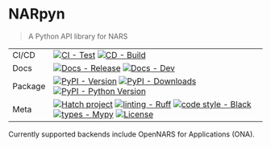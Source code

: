 # NARpyn

> A Python API library for NARS

<div style="margin: 0 auto">

|         |                                                                                                                                                                                                                                                                                                                                                                                                                                                                                                                                                                                                                     |
|---------|---------------------------------------------------------------------------------------------------------------------------------------------------------------------------------------------------------------------------------------------------------------------------------------------------------------------------------------------------------------------------------------------------------------------------------------------------------------------------------------------------------------------------------------------------------------------------------------------------------------------|
| CI/CD   | [![CI - Test](https://github.com/ntoxeg/narpyn/actions/workflows/test.yml/badge.svg)](https://github.com/ntoxeg/narpyn/actions/workflows/test.yml) [![CD - Build](https://github.com/ntoxeg/narpyn/actions/workflows/build.yml/badge.svg)](https://github.com/ntoxeg/narpyn/actions/workflows/build.yml)                                                                                                                                                                                                                                                                                                            |
| Docs    | [![Docs - Release](https://github.com/ntoxeg/narpyn/actions/workflows/docs-release.yml/badge.svg)](https://github.com/ntoxeg/narpyn/actions/workflows/docs-release.yml) [![Docs - Dev](https://github.com/ntoxeg/narpyn/actions/workflows/docs-dev.yml/badge.svg)](https://github.com/ntoxeg/narpyn/actions/workflows/docs-dev.yml)                                                                                                                                                                                                                                                                                 |
| Package | [![PyPI - Version](https://img.shields.io/pypi/v/narpyn.svg?logo=pypi&label=PyPI&logoColor=gold)](https://pypi.org/project/narpyn/) [![PyPI - Downloads](https://img.shields.io/pypi/dm/narpyn.svg?color=blue&label=Downloads&logo=pypi&logoColor=gold)](https://pypi.org/project/narpyn/) [![PyPI - Python Version](https://img.shields.io/pypi/pyversions/narpyn.svg?logo=python&label=Python&logoColor=gold)](https://pypi.org/project/narpyn/)                                                                                                                                                                  |
| Meta    | [![Hatch project](https://img.shields.io/badge/%F0%9F%A5%9A-Hatch-4051b5.svg)](https://github.com/pypa/hatch) [![linting - Ruff](https://img.shields.io/endpoint?url=https://raw.githubusercontent.com/charliermarsh/ruff/main/assets/badge/v2.json)](https://github.com/astral-sh/ruff) [![code style - Black](https://img.shields.io/badge/code%20style-black-000000.svg)](https://github.com/psf/black) [![types - Mypy](https://img.shields.io/badge/types-Mypy-blue.svg)](https://github.com/python/mypy) [![License](https://img.shields.io/badge/License-Apache%202.0-blue.svg)](https://spdx.org/licenses/) |

</div>

Currently supported backends include OpenNARS for Applications (ONA).
